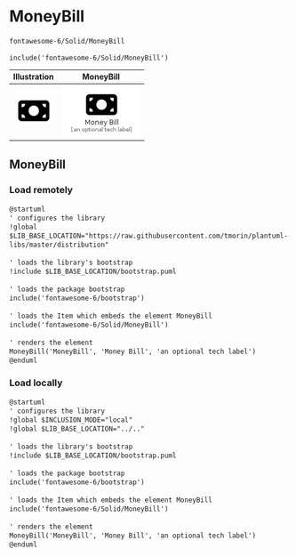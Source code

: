 # MoneyBill


```text
fontawesome-6/Solid/MoneyBill
```

```text
include('fontawesome-6/Solid/MoneyBill')
```



| Illustration | MoneyBill |
| :---: | :---: |
| ![illustration for Illustration](../../fontawesome-6/Solid/MoneyBill.png) | ![illustration for MoneyBill](../../fontawesome-6/Solid/MoneyBill.Local.png) |




## MoneyBill

### Load remotely
```plantuml
@startuml
' configures the library
!global $LIB_BASE_LOCATION="https://raw.githubusercontent.com/tmorin/plantuml-libs/master/distribution"

' loads the library's bootstrap
!include $LIB_BASE_LOCATION/bootstrap.puml

' loads the package bootstrap
include('fontawesome-6/bootstrap')

' loads the Item which embeds the element MoneyBill
include('fontawesome-6/Solid/MoneyBill')

' renders the element
MoneyBill('MoneyBill', 'Money Bill', 'an optional tech label')
@enduml
```

### Load locally
```plantuml
@startuml
' configures the library
!global $INCLUSION_MODE="local"
!global $LIB_BASE_LOCATION="../.."

' loads the library's bootstrap
!include $LIB_BASE_LOCATION/bootstrap.puml

' loads the package bootstrap
include('fontawesome-6/bootstrap')

' loads the Item which embeds the element MoneyBill
include('fontawesome-6/Solid/MoneyBill')

' renders the element
MoneyBill('MoneyBill', 'Money Bill', 'an optional tech label')
@enduml
```

